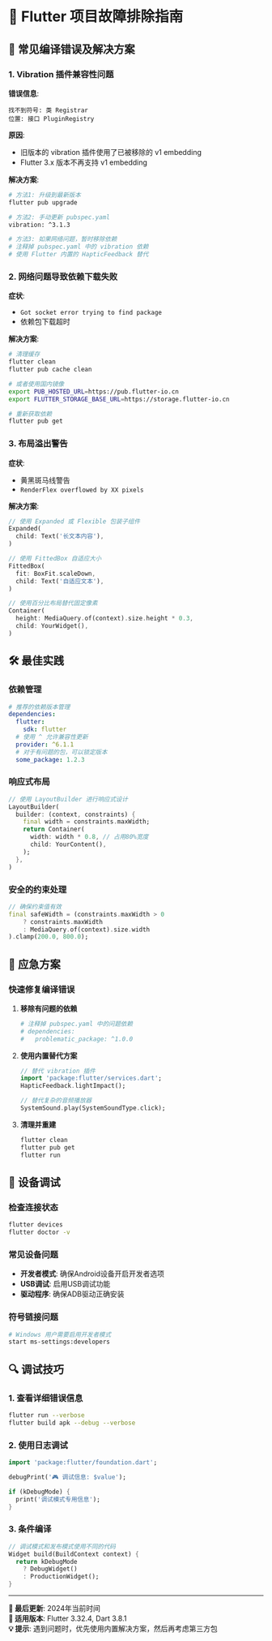 # 🔧 Flutter 项目故障排除指南

## 🚨 常见编译错误及解决方案

### 1. Vibration 插件兼容性问题

**错误信息**:
```
找不到符号: 类 Registrar
位置: 接口 PluginRegistry
```

**原因**: 
- 旧版本的 vibration 插件使用了已被移除的 v1 embedding
- Flutter 3.x 版本不再支持 v1 embedding

**解决方案**:
```bash
# 方法1: 升级到最新版本
flutter pub upgrade

# 方法2: 手动更新 pubspec.yaml
vibration: ^3.1.3

# 方法3: 如果网络问题，暂时移除依赖
# 注释掉 pubspec.yaml 中的 vibration 依赖
# 使用 Flutter 内置的 HapticFeedback 替代
```

### 2. 网络问题导致依赖下载失败

**症状**: 
- `Got socket error trying to find package`
- 依赖包下载超时

**解决方案**:
```bash
# 清理缓存
flutter clean
flutter pub cache clean

# 或者使用国内镜像
export PUB_HOSTED_URL=https://pub.flutter-io.cn
export FLUTTER_STORAGE_BASE_URL=https://storage.flutter-io.cn

# 重新获取依赖
flutter pub get
```

### 3. 布局溢出警告

**症状**: 
- 黄黑斑马线警告
- `RenderFlex overflowed by XX pixels`

**解决方案**:
```dart
// 使用 Expanded 或 Flexible 包装子组件
Expanded(
  child: Text('长文本内容'),
)

// 使用 FittedBox 自适应大小
FittedBox(
  fit: BoxFit.scaleDown,
  child: Text('自适应文本'),
)

// 使用百分比布局替代固定像素
Container(
  height: MediaQuery.of(context).size.height * 0.3,
  child: YourWidget(),
)
```

## 🛠️ 最佳实践

### 依赖管理
```yaml
# 推荐的依赖版本管理
dependencies:
  flutter:
    sdk: flutter
  # 使用 ^ 允许兼容性更新
  provider: ^6.1.1
  # 对于有问题的包，可以锁定版本
  some_package: 1.2.3
```

### 响应式布局
```dart
// 使用 LayoutBuilder 进行响应式设计
LayoutBuilder(
  builder: (context, constraints) {
    final width = constraints.maxWidth;
    return Container(
      width: width * 0.8, // 占用80%宽度
      child: YourContent(),
    );
  },
)
```

### 安全的约束处理
```dart
// 确保约束值有效
final safeWidth = (constraints.maxWidth > 0 
    ? constraints.maxWidth 
    : MediaQuery.of(context).size.width
).clamp(200.0, 800.0);
```

## 🎯 应急方案

### 快速修复编译错误
1. **移除有问题的依赖**
   ```bash
   # 注释掉 pubspec.yaml 中的问题依赖
   # dependencies:
   #   problematic_package: ^1.0.0
   ```

2. **使用内置替代方案**
   ```dart
   // 替代 vibration 插件
   import 'package:flutter/services.dart';
   HapticFeedback.lightImpact();
   
   // 替代复杂的音频播放器
   SystemSound.play(SystemSoundType.click);
   ```

3. **清理并重建**
   ```bash
   flutter clean
   flutter pub get
   flutter run
   ```

## 📱 设备调试

### 检查连接状态
```bash
flutter devices
flutter doctor -v
```

### 常见设备问题
- **开发者模式**: 确保Android设备开启开发者选项
- **USB调试**: 启用USB调试功能
- **驱动程序**: 确保ADB驱动正确安装

### 符号链接问题
```bash
# Windows 用户需要启用开发者模式
start ms-settings:developers
```

## 🔍 调试技巧

### 1. 查看详细错误信息
```bash
flutter run --verbose
flutter build apk --debug --verbose
```

### 2. 使用日志调试
```dart
import 'package:flutter/foundation.dart';

debugPrint('🎮 调试信息: $value');

if (kDebugMode) {
  print('调试模式专用信息');
}
```

### 3. 条件编译
```dart
// 调试模式和发布模式使用不同的代码
Widget build(BuildContext context) {
  return kDebugMode 
    ? DebugWidget() 
    : ProductionWidget();
}
```

---

**📅 最后更新**: 2024年当前时间  
**🎯 适用版本**: Flutter 3.32.4, Dart 3.8.1  
**💡 提示**: 遇到问题时，优先使用内置解决方案，然后再考虑第三方包 
